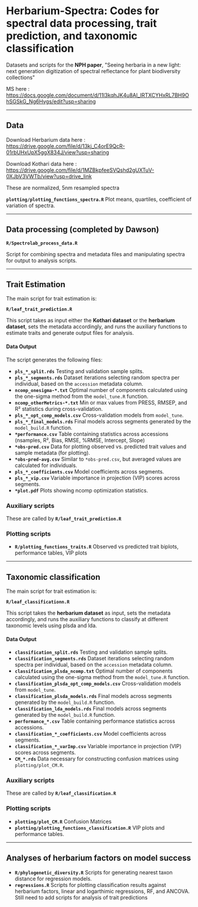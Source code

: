 # Herbarium-Spectra: Codes for spectral data processing, trait prediction, and taxonomic classification  
Datasets and scripts for the **NPH paper**, "Seeing herbaria in a new light: next generation digitization of spectral reflectance for plant biodiversity collections"

MS here : https://docs.google.com/document/d/11l3kqhJK4u8AI_IRTXCYHxRL7BH9OhSGSkG_Ng6Hvgs/edit?usp=sharing

---

## Data 

Download Herbarium data here : https://drive.google.com/file/d/13kj_C4orE9QcR-01rbUHxUpX5ggX834J/view?usp=sharing

Download Kothari data here : https://drive.google.com/file/d/1MZBkpfeeSVQshd2gUXTuV-0XJbV3VWTb/view?usp=drive_link

These are normalized, 5nm resampled spectra

**`plotting/plotting_functions_spectra.R`** Plot means, quartiles, coefficient of variation of spectra.
  
---

## Data processing (completed by Dawson)
**`R/Spectrolab_process_data.R`**

Script for combining spectra and metadata files and manipulating spectra for output to analysis scripts.
  
---

## Trait Estimation  

The main script for trait estimation is:  

**`R/leaf_trait_prediction.R`**

This script takes as input either the **Kothari dataset** or the **herbarium dataset**, sets the metadata accordingly, and runs the auxiliary functions to estimate traits and generate output files for analysis.

#### Data Output  

The script generates the following files:  
- **`pls_*_split.rds`**  Testing and validation sample splits.  
- **`pls_*_segments.rds`**  Dataset iterations selecting random spectra per individual, based on the `accession` metadata column.  
- **`ncomp_onesigma-*.txt`**  Optimal number of components calculated using the one-sigma method from the `model_tune.R` function.  
- **`ncomp_otherMetrics-*.txt`**  Min or max values from PRESS, RMSEP, and R² statistics during cross-validation.  
- **`pls_*_opt_comp_models.csv`**  Cross-validation models from `model_tune`.  
- **`pls_*_final_models.rds`**  Final models across segments generated by the `model_build.R` function.  
- **`*performance.csv`**  Table containing statistics across accessions (nsamples, R², Bias, RMSE, %RMSE, Intercept, Slope)
- **`*obs-pred.csv`**  Data for plotting observed vs. predicted trait values and sample metadata (for plotting).
- **`*obs-pred-avg.csv`**  Similar to `*obs-pred.csv`, but averaged values are calculated for individuals.  
- **`pls_*_coefficients.csv`** Model coefficients across segments.  
- **`pls_*_vip.csv`** Variable importance in projection (VIP) scores across segments.  
- **`*plot.pdf`**  Plots showing ncomp optimization statistics.

### Auxiliary scripts
These are called by **`R/leaf_trait_prediction.R`**

### Plotting scripts
- **`R/plotting_functions_traits.R`** Observed vs predicted trait biplots, performance tables, VIP plots

---

## Taxonomic classification 

The main script for trait estimation is:  

**`R/leaf_classificationn.R`**

This script takes the **herbarium dataset** as input, sets the metadata accordingly, and runs the auxiliary functions to classify at different taxonomic levels using plsda and lda.

#### Data Output  
- **`classification_split.rds`**  Testing and validation sample splits.  
- **`classification_segments.rds`**  Dataset iterations selecting random spectra per individual, based on the `accession` metadata column.  
- **`classification_plsda_ncomp.txt`**  Optimal number of components calculated using the one-sigma method from the `model_tune.R` function.   
- **`classification_plsda_opt_comp_models.csv`**  Cross-validation models from `model_tune`.  
- **`classification_plsda_models.rds`**  Final models across segments generated by the `model_build.R` function.
- **`classification_lda_models.rds`**  Final models across segments generated by the `model_build.R` function.
- **`performance_*.csv`**  Table containing performance statistics across accessions.
- **`classification_*_coefficients.csv`** Model coefficients across segments.  
- **`classification_*_varImp.csv`** Variable importance in projection (VIP) scores across segments.
- **`CM_*.rds`** Data necessary for constructing confusion matrices using `plotting/plot_CM.R`.

### Auxiliary scripts
These are called by **`R/leaf_classification.R`**

### Plotting scripts
- **`plotting/plot_CM.R`** Confusion Matrices
- **`plotting/plotting_functions_classification.R`** VIP plots and performance tables.

---

## Analyses of herbarium factors on model success
- **`R/phylogenetic_diversity.R`**
Scripts for generating nearest taxon distance for regression models.
- **`regressions.R`**
Scripts for plotting classification results against herbarium factors, linear and logarthimic regressions, RF, and ANCOVA.
Still need to add scripts for analysis of trait predictions

